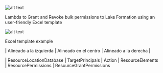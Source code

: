 ![alt text](https://i.ibb.co/bF3Ts2F/excel-to-lf-logo.png)

 Lambda to Grant and Revoke bulk permissions to Lake Formation using an user-friendly Excel template

![alt text](https://i.ibb.co/xXgGv2Q/excel-to-lf-process.png")

Excel template example


| Alineado a la izquierda | Alineado en el centro | Alineado a la derecha |

| ResourceLocationDatabase | TargetPrincipals | Action | ResourceElements | ResourcePermissions	| ResourceGrantPermissions












